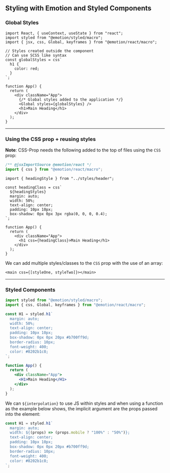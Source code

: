 ## Styling with Emotion and Styled Components

### Global Styles

```tsx
import React, { useContext, useState } from "react";
import styled from "@emotion/styled/macro";
import { jsx, css, Global, keyframes } from "@emotion/react/macro";

// Styles created outside the component
// Can use SCSS like syntax
const globalStyles = css`
  h1 {
    color: red;
  }
`;

function App() {
  return (
    <div className="App">
      {/* Global styles added to the application */}
      <Global styles={globalStyles} />
      <h1>Main Heading</h1>
    </div>
  );
}
```

---

### Using the CSS prop + reusing styles

**Note**: CSS-Prop needs the following added to the top of files using the `CSS` prop:

```ts
/** @jsxImportSource @emotion/react */
import { css } from "@emotion/react/macro";
```

```tsx
import { headingStyle } from "../styles/header";

const headingClass = css`
  ${headingStyles}
  margin: auto;
  width: 50%;
  text-align: center;
  padding: 10px 10px;
  box-shadow: 0px 0px 3px rgba(0, 0, 0, 0.4);
`;

function App() {
  return (
    <div className="App">
      <h1 css={headingClass}>Main Heading</h1>
    </div>
  );
}
```

We can add multiple styles/classes to the `CSS` prop with the use of an array:

```tsx
<main css={[styleOne, styleTwo]}></main>
```

---

### Styled Components

```jsx
import styled from "@emotion/styled/macro";
import { css, Global, keyframes } from "@emotion/react/macro";

const H1 = styled.h1`
  margin: auto;
  width: 50%;
  text-align: center;
  padding: 10px 10px;
  box-shadow: 0px 0px 20px #b700ff9d;
  border-radius: 10px;
  font-weight: 400;
  color: #8202b1c8;
`;

function App() {
  return (
    <div className="App">
      <H1>Main Heading</H1>
    </div>
  );
}
```

We can `${interpolation}` to use JS within styles and when using a function as the example below shows, the implicit argument are the props passed into the element:

```jsx
const H1 = styled.h1`
  margin: auto;
  width: ${(props) => (props.mobile ? "100%" : "50%")};
  text-align: center;
  padding: 10px 10px;
  box-shadow: 0px 0px 20px #b700ff9d;
  border-radius: 10px;
  font-weight: 400;
  color: #8202b1c8;
`;
```
